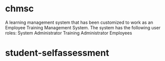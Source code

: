 # chmsc
A learning management system that has been customized to work as an Employee Training Management System.
The system has the following user roles:
  System Administrator
  Training Administrator
  Employees
# student-selfassessment
